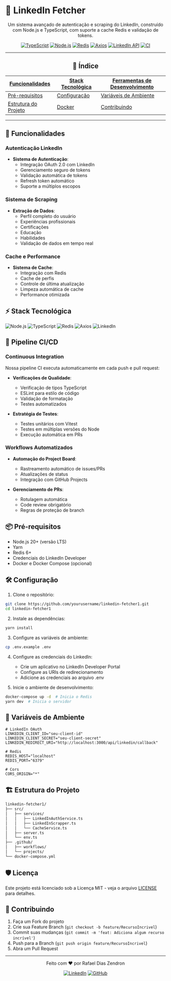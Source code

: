 # 🔗 LinkedIn Fetcher

<div align="center">

Um sistema avançado de autenticação e scraping do LinkedIn, construído com Node.js e TypeScript, com suporte a cache Redis e validação de tokens.

[![TypeScript](https://img.shields.io/badge/TypeScript-5.0-blue.svg)](https://www.typescriptlang.org/)
[![Node.js](https://img.shields.io/badge/Node.js-20.x-green.svg)](https://nodejs.org/)
[![Redis](https://img.shields.io/badge/Redis-6.0-red.svg)](https://redis.io/)
[![Axios](https://img.shields.io/badge/Axios-Latest-purple.svg)](https://axios-http.com/)
[![LinkedIn API](https://img.shields.io/badge/LinkedIn_API-Latest-0077B5.svg)](https://developer.linkedin.com/)
[![CI](https://github.com/rafaumeu/linkedin-fetcher1/actions/workflows/ci.yml/badge.svg)](https://github.com/rafaumeu/linkedin-fetcher1/actions/workflows/ci.yml)

---

## 📖 Índice

| [Funcionalidades](#-funcionalidades) | [Stack Tecnológica](#-stack-tecnológica) | [Ferramentas de Desenvolvimento](#-ferramentas-de-desenvolvimento) |
|-------------------------------------|------------------------------------------|------------------------------------------------------------------|
| [Pré-requisitos](#-pré-requisitos) | [Configuração](#️-configuração) | [Variáveis de Ambiente](#-variáveis-de-ambiente) |
| [Estrutura do Projeto](#️-estrutura-do-projeto) | [Docker](#-docker) | [Contribuindo](#-contribuindo) |

---
</div>

## 🚀 Funcionalidades

### Autenticação LinkedIn

- **Sistema de Autenticação**:
  - Integração OAuth 2.0 com LinkedIn
  - Gerenciamento seguro de tokens
  - Validação automática de tokens
  - Refresh token automático
  - Suporte a múltiplos escopos

### Sistema de Scraping

- **Extração de Dados**:
  - Perfil completo do usuário
  - Experiências profissionais
  - Certificações
  - Educação
  - Habilidades
  - Validação de dados em tempo real

### Cache e Performance

- **Sistema de Cache**:
  - Integração com Redis
  - Cache de perfis
  - Controle de última atualização
  - Limpeza automática de cache
  - Performance otimizada

## ⚡ Stack Tecnológica

![Node.js](https://img.shields.io/badge/Node.js-339933?style=for-the-badge&logo=node.js&logoColor=white)
![TypeScript](https://img.shields.io/badge/TypeScript-007ACC?style=for-the-badge&logo=typescript&logoColor=white)
![Redis](https://img.shields.io/badge/Redis-DC382D?style=for-the-badge&logo=redis&logoColor=white)
![Axios](https://img.shields.io/badge/Axios-5A29E4?style=for-the-badge&logo=axios&logoColor=white)
![LinkedIn](https://img.shields.io/badge/LinkedIn_API-0A66C2?style=for-the-badge&logo=linkedin&logoColor=white)

## 🔄 Pipeline CI/CD

### Continuous Integration

Nossa pipeline CI executa automaticamente em cada push e pull request:

- **Verificações de Qualidade**:
  - Verificação de tipos TypeScript
  - ESLint para estilo de código
  - Validação de formatação
  - Testes automatizados

- **Estratégia de Testes**:
  - Testes unitários com Vitest
  - Testes em múltiplas versões do Node
  - Execução automática em PRs

### Workflows Automatizados

- **Automação do Project Board**:
  - Rastreamento automático de issues/PRs
  - Atualizações de status
  - Integração com GitHub Projects

- **Gerenciamento de PRs**:
  - Rotulagem automática
  - Code review obrigatório
  - Regras de proteção de branch

## 📦 Pré-requisitos

- Node.js 20+ (versão LTS)
- Yarn
- Redis 6+
- Credenciais do LinkedIn Developer
- Docker e Docker Compose (opcional)

## 🛠️ Configuração

1. Clone o repositório:
```bash
git clone https://github.com/yourusername/linkedin-fetcher1.git
cd linkedin-fetcher1
```

2. Instale as dependências:
```bash
yarn install
```

3. Configure as variáveis de ambiente:
```bash
cp .env.example .env
```

4. Configure as credenciais do LinkedIn:
   - Crie um aplicativo no LinkedIn Developer Portal
   - Configure as URIs de redirecionamento
   - Adicione as credenciais ao arquivo .env

5. Inicie o ambiente de desenvolvimento:
```bash
docker-compose up -d  # Inicia o Redis
yarn dev  # Inicia o servidor
```

## 🔧 Variáveis de Ambiente

```env
# LinkedIn OAuth
LINKEDIN_CLIENT_ID="seu-client-id"
LINKEDIN_CLIENT_SECRET="seu-client-secret"
LINKEDIN_REDIRECT_URI="http://localhost:3000/api/linkedin/callback"

# Redis
REDIS_HOST="localhost"
REDIS_PORT="6379"

# Cors
CORS_ORIGIN="*"
```

## 🏗️ Estrutura do Projeto

```bash
linkedin-fetcher1/
├── src/
│   ├── services/
│   │   ├── LinkedInAuthService.ts
│   │   ├── LinkedInScrapper.ts
│   │   └── CacheService.ts
│   ├── server.ts
│   └── env.ts
├── .github/
│   ├── workflows/
│   └── projects/
└── docker-compose.yml
```

## 🛡️ Licença

Este projeto está licenciado sob a Licença MIT - veja o arquivo [LICENSE](LICENSE) para detalhes.

## 🤝 Contribuindo

1. Faça um Fork do projeto
2. Crie sua Feature Branch (`git checkout -b feature/RecursoIncrivel`)
3. Commit suas mudanças (`git commit -m 'feat: Adiciona algum recurso incrível'`)
4. Push para a Branch (`git push origin feature/RecursoIncrivel`)
5. Abra um Pull Request

---

<div align="center">
Feito com ❤️ por Rafael Dias Zendron

[![LinkedIn](https://img.shields.io/badge/LinkedIn-0077B5?style=for-the-badge&logo=linkedin&logoColor=white)](https://www.linkedin.com/in/rafael-dias-zendron-528290132/)
[![GitHub](https://img.shields.io/badge/GitHub-100000?style=for-the-badge&logo=github&logoColor=white)](https://github.com/rafaumeu)
</div>